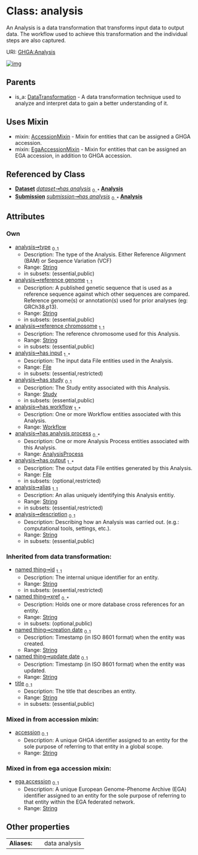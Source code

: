 
# Class: analysis


An Analysis is a data transformation that transforms input data to output data. The workflow used to achieve this transformation and the individual steps are also captured.

URI: [GHGA:Analysis](https://w3id.org/GHGA/Analysis)


[![img](https://yuml.me/diagram/nofunky;dir:TB/class/[Workflow],[Submission],[Study],[File],[EgaAccessionMixin],[Dataset],[DataTransformation],[AnalysisProcess],[File]<has%20output%201..*-++[Analysis&#124;type:string%20%3F;reference_genome:string;reference_chromosome:string;alias:string;description:string%20%3F;accession:string%20%3F;ega_accession:string%20%3F;title(i):string%20%3F;id(i):string;xref(i):string%20*;creation_date(i):string%20%3F;update_date(i):string%20%3F;schema_type(i):string%20%3F;schema_version(i):string%20%3F],[AnalysisProcess]<has%20analysis%20process%200..*-++[Analysis],[Workflow]<has%20workflow%201..*-++[Analysis],[Study]<has%20study%200..1-++[Analysis],[File]<has%20input%201..*-++[Analysis],[Dataset]++-%20has%20analysis%200..*>[Analysis],[Submission]++-%20has%20analysis%200..*>[Analysis],[Analysis]uses%20-.->[AccessionMixin],[Analysis]uses%20-.->[EgaAccessionMixin],[DataTransformation]^-[Analysis],[AccessionMixin])](https://yuml.me/diagram/nofunky;dir:TB/class/[Workflow],[Submission],[Study],[File],[EgaAccessionMixin],[Dataset],[DataTransformation],[AnalysisProcess],[File]<has%20output%201..*-++[Analysis&#124;type:string%20%3F;reference_genome:string;reference_chromosome:string;alias:string;description:string%20%3F;accession:string%20%3F;ega_accession:string%20%3F;title(i):string%20%3F;id(i):string;xref(i):string%20*;creation_date(i):string%20%3F;update_date(i):string%20%3F;schema_type(i):string%20%3F;schema_version(i):string%20%3F],[AnalysisProcess]<has%20analysis%20process%200..*-++[Analysis],[Workflow]<has%20workflow%201..*-++[Analysis],[Study]<has%20study%200..1-++[Analysis],[File]<has%20input%201..*-++[Analysis],[Dataset]++-%20has%20analysis%200..*>[Analysis],[Submission]++-%20has%20analysis%200..*>[Analysis],[Analysis]uses%20-.->[AccessionMixin],[Analysis]uses%20-.->[EgaAccessionMixin],[DataTransformation]^-[Analysis],[AccessionMixin])

## Parents

 *  is_a: [DataTransformation](DataTransformation.md) - A data transformation technique used to analyze and interpret data to gain a better understanding of it.

## Uses Mixin

 *  mixin: [AccessionMixin](AccessionMixin.md) - Mixin for entities that can be assigned a GHGA accession.
 *  mixin: [EgaAccessionMixin](EgaAccessionMixin.md) - Mixin for entities that can be assigned an EGA accession, in addition to GHGA accession.

## Referenced by Class

 *  **[Dataset](Dataset.md)** *[dataset➞has analysis](dataset_has_analysis.md)*  <sub>0..\*</sub>  **[Analysis](Analysis.md)**
 *  **[Submission](Submission.md)** *[submission➞has analysis](submission_has_analysis.md)*  <sub>0..\*</sub>  **[Analysis](Analysis.md)**

## Attributes


### Own

 * [analysis➞type](analysis_type.md)  <sub>0..1</sub>
     * Description: The type of the Analysis. Either Reference Alignment (BAM) or Sequence Variation (VCF)
     * Range: [String](types/String.md)
     * in subsets: (essential,public)
 * [analysis➞reference genome](analysis_reference_genome.md)  <sub>1..1</sub>
     * Description: A published genetic sequence that is used as a reference sequence against which other sequences are compared. Reference genome(s) or annotation(s) used for prior analyses (eg: GRCh38.p13).
     * Range: [String](types/String.md)
     * in subsets: (essential,public)
 * [analysis➞reference chromosome](analysis_reference_chromosome.md)  <sub>1..1</sub>
     * Description: The reference chromosome used for this Analysis.
     * Range: [String](types/String.md)
     * in subsets: (essential,public)
 * [analysis➞has input](analysis_has_input.md)  <sub>1..\*</sub>
     * Description: The input data File entities used in the Analysis.
     * Range: [File](File.md)
     * in subsets: (essential,restricted)
 * [analysis➞has study](analysis_has_study.md)  <sub>0..1</sub>
     * Description: The Study entity associated with this Analysis.
     * Range: [Study](Study.md)
     * in subsets: (essential,public)
 * [analysis➞has workflow](analysis_has_workflow.md)  <sub>1..\*</sub>
     * Description: One or more Workflow entities associated with this Analysis.
     * Range: [Workflow](Workflow.md)
 * [analysis➞has analysis process](analysis_has_analysis_process.md)  <sub>0..\*</sub>
     * Description: One or more Analysis Process entities associated with this Analysis.
     * Range: [AnalysisProcess](AnalysisProcess.md)
 * [analysis➞has output](analysis_has_output.md)  <sub>1..\*</sub>
     * Description: The output data File entities generated by this Analysis.
     * Range: [File](File.md)
     * in subsets: (optional,restricted)
 * [analysis➞alias](analysis_alias.md)  <sub>1..1</sub>
     * Description: An alias uniquely identifying this Analysis entitiy.
     * Range: [String](types/String.md)
     * in subsets: (essential,restricted)
 * [analysis➞description](analysis_description.md)  <sub>0..1</sub>
     * Description: Describing how an Analysis was carried out. (e.g.: computational tools, settings, etc.).
     * Range: [String](types/String.md)
     * in subsets: (essential,public)

### Inherited from data transformation:

 * [named thing➞id](named_thing_id.md)  <sub>1..1</sub>
     * Description: The internal unique identifier for an entity.
     * Range: [String](types/String.md)
     * in subsets: (essential,restricted)
 * [named thing➞xref](named_thing_xref.md)  <sub>0..\*</sub>
     * Description: Holds one or more database cross references for an entity.
     * Range: [String](types/String.md)
     * in subsets: (optional,public)
 * [named thing➞creation date](named_thing_creation_date.md)  <sub>0..1</sub>
     * Description: Timestamp (in ISO 8601 format) when the entity was created.
     * Range: [String](types/String.md)
 * [named thing➞update date](named_thing_update_date.md)  <sub>0..1</sub>
     * Description: Timestamp (in ISO 8601 format) when the entity was updated.
     * Range: [String](types/String.md)
 * [title](title.md)  <sub>0..1</sub>
     * Description: The title that describes an entity.
     * Range: [String](types/String.md)
     * in subsets: (essential,public)

### Mixed in from accession mixin:

 * [accession](accession.md)  <sub>0..1</sub>
     * Description: A unique GHGA identifier assigned to an entity for the sole purpose of referring to that entity in a global scope.
     * Range: [String](types/String.md)

### Mixed in from ega accession mixin:

 * [ega accession](ega_accession.md)  <sub>0..1</sub>
     * Description: A unique European Genome-Phenome Archive (EGA) identifier assigned to an entity for the sole purpose of referring to that entity within the EGA federated network.
     * Range: [String](types/String.md)

## Other properties

|  |  |  |
| --- | --- | --- |
| **Aliases:** | | data analysis |

